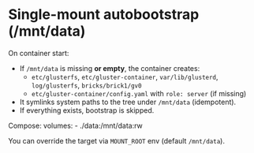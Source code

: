 # Single-mount autobootstrap (/mnt/data)

On container start:
- If `/mnt/data` is missing **or empty**, the container creates:
  - `etc/glusterfs`, `etc/gluster-container`, `var/lib/glusterd`, `log/glusterfs`, `bricks/brick1/gv0`
  - `etc/gluster-container/config.yaml` with `role: server` (if missing)
- It symlinks system paths to the tree under `/mnt/data` (idempotent).
- If everything exists, bootstrap is skipped.

Compose:
  volumes:
    - ./data:/mnt/data:rw

You can override the target via `MOUNT_ROOT` env (default `/mnt/data`).
